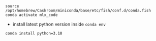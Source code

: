 ```
source /opt/homebrew/Caskroom/miniconda/base/etc/fish/conf.d/conda.fish
conda activate mlx_code
```

- install latest python version inside `conda env`
```
conda install python=3.10
```

